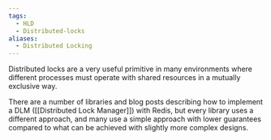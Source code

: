```yaml
---
tags:
  - HLD
  - Distributed-locks
aliases:
  - Distributed Locking
---
```

Distributed locks are a very useful primitive in many environments where different processes must operate with shared resources in a mutually exclusive way.

There are a number of libraries and blog posts describing how to implement a DLM ([[Distributed Lock Manager]]) with Redis, but every library uses a different approach, and many use a simple approach with lower guarantees compared to what can be achieved with slightly more complex designs.